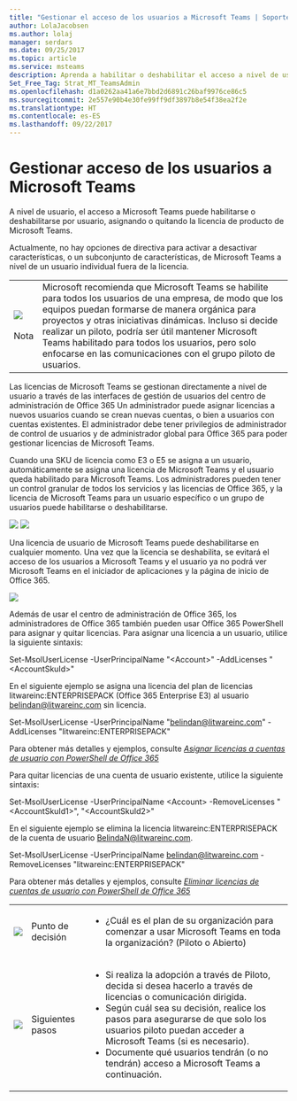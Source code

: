 ```yaml
---
title: "Gestionar el acceso de los usuarios a Microsoft Teams | Soporte técnico de Microsoft"
author: LolaJacobsen
ms.author: lolaj
manager: serdars
ms.date: 09/25/2017
ms.topic: article
ms.service: msteams
description: Aprenda a habilitar o deshabilitar el acceso a nivel de usuario por cada usuario.
Set_Free_Tag: Strat_MT_TeamsAdmin
ms.openlocfilehash: d1a0262aa41a6e7bbd2d6891c26baf9976ce86c5
ms.sourcegitcommit: 2e557e90b4e30fe99ff9df3897b8e54f38ea2f2e
ms.translationtype: HT
ms.contentlocale: es-ES
ms.lasthandoff: 09/22/2017
---
```

<a name="manage-user-access-to-microsoft-teams"></a>Gestionar acceso de los usuarios a Microsoft Teams
=====================================

A nivel de usuario, el acceso a Microsoft Teams puede habilitarse o deshabilitarse por usuario, asignando o quitando la licencia de producto de Microsoft Teams.

Actualmente, no hay opciones de directiva para activar a desactivar características, o un subconjunto de características, de Microsoft Teams a nivel de un usuario individual fuera de la licencia.

| | |
|---------|---------|
|![](media/Manage_user_access_to_Microsoft_Teams_image1.png)<br></br>Nota |Microsoft recomienda que Microsoft Teams se habilite para todos los usuarios de una empresa, de modo que los equipos puedan formarse de manera orgánica para proyectos y otras iniciativas dinámicas. Incluso si decide realizar un piloto, podría ser útil mantener Microsoft Teams habilitado para todos los usuarios, pero solo enfocarse en las comunicaciones con el grupo piloto de usuarios. |

Las licencias de Microsoft Teams se gestionan directamente a nivel de usuario a través de las interfaces de gestión de usuarios del centro de administración de Office 365 Un administrador puede asignar licencias a nuevos usuarios cuando se crean nuevas cuentas, o bien a usuarios con cuentas existentes. El administrador debe tener privilegios de administrador de control de usuarios y de administrador global para Office 365 para poder gestionar licencias de Microsoft Teams.

Cuando una SKU de licencia como E3 o E5 se asigna a un usuario, automáticamente se asigna una licencia de Microsoft Teams y el usuario queda habilitado para Microsoft Teams. Los administradores pueden tener un control granular de todos los servicios y las licencias de Office 365, y la licencia de Microsoft Teams para un usuario específico o un grupo de usuarios puede habilitarse o deshabilitarse.

![](media/Manage_user_access_to_Microsoft_Teams_image2.png) ![](media/Manage_user_access_to_Microsoft_Teams_image3.png)

Una licencia de usuario de Microsoft Teams puede deshabilitarse en cualquier momento. Una vez que la licencia se deshabilita, se evitará el acceso de los usuarios a Microsoft Teams y el usuario ya no podrá ver Microsoft Teams en el iniciador de aplicaciones y la página de inicio de Office 365.

![](media/Manage_user_access_to_Microsoft_Teams_image4.png)

Además de usar el centro de administración de Office 365, los administradores de Office 365 también pueden usar Office 365 PowerShell para asignar y quitar licencias. Para asignar una licencia a un usuario, utilice la siguiente sintaxis:

Set-MsolUserLicense -UserPrincipalName "\<Account\>" -AddLicenses "\<AccountSkuId\>"

En el siguiente ejemplo se asigna una licencia del plan de licencias litwareinc:ENTERPRISEPACK (Office 365 Enterprise E3) al usuario belindan@litwareinc.com sin licencia.

Set-MsolUserLicense -UserPrincipalName "belindan@litwareinc.com" -AddLicenses "litwareinc:ENTERPRISEPACK"

Para obtener más detalles y ejemplos, consulte [*Asignar licencias a cuentas de usuario con PowerShell de Office 365*](https://go.microsoft.com/fwlink/?linkid=855755)

Para quitar licencias de una cuenta de usuario existente, utilice la siguiente sintaxis:

Set-MsolUserLicense -UserPrincipalName \<Account\> -RemoveLicenses "\<AccountSkuId1\>", "\<AccountSkuId2\>"

En el siguiente ejemplo se elimina la licencia litwareinc:ENTERPRISEPACK de la cuenta de usuario BelindaN@litwareinc.com.

Set-MsolUserLicense -UserPrincipalName belindan@litwareinc.com -RemoveLicenses "litwareinc:ENTERPRISEPACK"

Para obtener más detalles y ejemplos, consulte [*Eliminar licencias de cuentas de usuario con PowerShell de Office 365*](https://go.microsoft.com/fwlink/?linkid=855756)

| | | |
|---------|---------|---------|
|![](media/Manage_user_access_to_Microsoft_Teams_image5.png)     |Punto de decisión         |<ul><li>¿Cuál es el plan de su organización para comenzar a usar Microsoft Teams en toda la organización?  (Piloto o Abierto)</li></ul>         |
|![](media/Manage_user_access_to_Microsoft_Teams_image6.png)     |Siguientes pasos         |<ul><li>Si realiza la adopción a través de Piloto, decida si desea hacerlo a través de licencias o comunicación dirigida.</li><li>Según cuál sea su decisión, realice los pasos para asegurarse de que solo los usuarios piloto puedan acceder a Microsoft Teams (si es necesario).</li><li>Documente qué usuarios tendrán (o no tendrán) acceso a Microsoft Teams a continuación.</li></ul>         |

